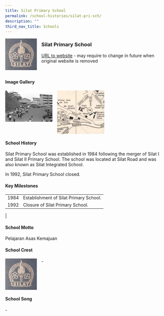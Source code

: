 ```yaml
---
title: Silat Primary School
permalink: /school-histories/silat-pri-sch/
description: ""
third_nav_title: Schools
---
```

<img src="/images/silatpri1.jpg" style="width:20%;margin-right:15px;" align = "left">

### **Silat Primary School**
[URL to website]() - may require to change in future when original website is removed

<br clear="left">

#### **Image Gallery**

<p><a href="https://staging.d1yxymztqoj7qn.amplifyapp.com/images/silatpri2.jpg">  
<img src="/images/silatpri2.jpg" style="width:30%;margin-right:15px;" align = "left">
</a></p>

<p><a href="https://staging.d1yxymztqoj7qn.amplifyapp.com/images/silatpri3.jpg">  
<img src="/images/silatpri3.jpg" style="width:30%;margin-right:15px;" align = "left">
</a></p>

<br clear="left">

#### **School History**
Silat Primary School was established in 1984 following the merger of Silat I and Silat II Primary School. The school was located at Silat Road and was also known as Silat Integrated School.  
  
In 1992, Silat Primary School closed.

#### **Key Milestones**

|  |  |
|:---:|---|
| 1984 | Establishment of Silat Primary School. |
| 1992 | Closure of Silat Primary School. |
|

#### **School Motto**
Pelajaran Asas Kemajuan

#### **School Crest**
<img src="/images/silatpri1.jpg" style="width:20%;margin-right:15px;" align = "left">

\-

<br clear="left">

#### **School Song**
\-